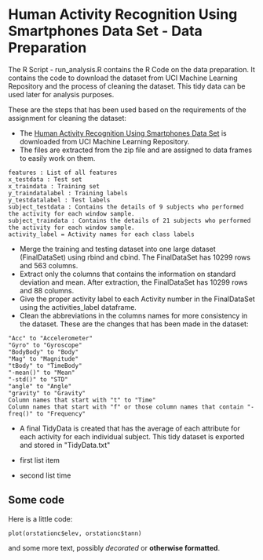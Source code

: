 # Human Activity Recognition Using Smartphones Data Set - Data Preparation #

The R Script - run_analysis.R contains the R Code on the data preparation. It contains the code to download the dataset from UCI Machine Learning Repository and the process of cleaning the dataset. This tidy data can be used later for analysis purposes.

These are the steps that has been used based on the requirements of the assignment for cleaning the dataset:

-	The [Human Activity Recognition Using Smartphones Data Set](https://d396qusza40orc.cloudfront.net/getdata%2Fprojectfiles%2FUCI%20HAR%20Dataset.zip) is downloaded from UCI Machine Learning Repository. 
-	The files are extracted from the zip file and are assigned to data frames to easily work on them.
 ```
features : List of all features
x_testdata : Test set
x_traindata : Training set
y_traindatalabel : Training labels
y_testdatalabel : Test labels
subject_testdata : Contains the details of 9 subjects who performed the activity for each window sample. 
subject_traindata : Contains the details of 21 subjects who performed the activity for each window sample. 
activity_label = Activity names for each class labels
 ```
-	Merge the training and testing dataset into one large dataset (FinalDataSet) using rbind and cbind. The FinalDataSet has 10299 rows and 563 columns.
-	Extract only the columns that contains the information on standard deviation and mean. After extraction, the FinalDataSet has 10299 rows and 88 columns.
-	Give the proper activity label to each Activity number in the FinalDataSet using the activities_label dataframe.
-	Clean the abbreviations in the columns names for more consistency in the dataset. These are the changes that has been made in the dataset:
 ```
"Acc" to "Accelerometer"
"Gyro" to "Gyroscope"
"BodyBody" to "Body"
"Mag" to "Magnitude"
"tBody" to "TimeBody"
"-mean()" to "Mean"
"-std()" to "STD"
"angle" to "Angle"
"gravity" to "Gravity"
Column names that start with "t" to "Time"
Column names that start with "f" or those column names that contain "-freq()" to "Frequency"
 ```
-	A final TidyData is created that has the average of each attribute for each activity for each individual subject. This tidy dataset is exported and stored in "TidyData.txt"

- first list item
- second list time

## Some code ##

Here is a little code:

 ```
 plot(orstationc$elev, orstationc$tann)
 ```
and some more text, possibly *decorated* or **otherwise formatted**.








